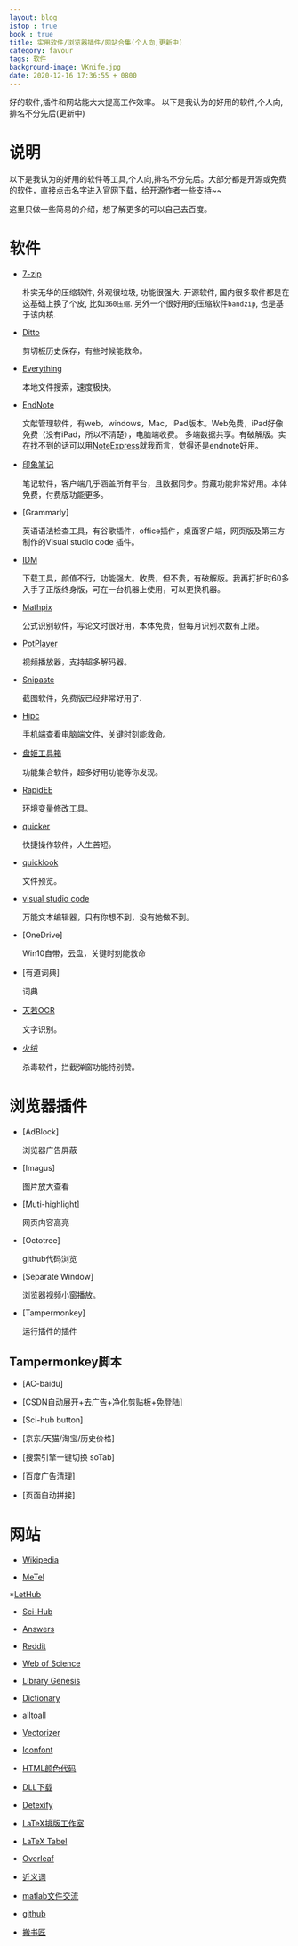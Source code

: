 ```yaml
---
layout: blog
istop : true
book : true
title: 实用软件/浏览器插件/网站合集(个人向,更新中)
category: favour
tags: 软件
background-image: VKnife.jpg
date: 2020-12-16 17:36:55 + 0800
---
```

好的软件,插件和网站能大大提高工作效率。 以下是我认为的好用的软件,个人向,排名不分先后(更新中)<!-- more -->

# 说明

以下是我认为的好用的软件等工具,个人向,排名不分先后。大部分都是开源或免费的软件，直接点击名字进入官网下载，给开源作者一些支持~~

这里只做一些简易的介绍，想了解更多的可以自己去百度。
# 软件

* [7-zip](https://www.7-zip.org/)

   朴实无华的压缩软件, 外观很垃圾, 功能很强大.
   开源软件, 国内很多软件都是在这基础上换了个皮, 比如`360压缩`.
   另外一个很好用的压缩软件`bandzip`, 也是基于该内核.


* [Ditto](https://ditto-cp.sourceforge.io/)

   剪切板历史保存，有些时候能救命。

* [Everything](https://voidtools.com/)

   本地文件搜索，速度极快。


* [EndNote](https://www.myendnoteweb.com/)


   文献管理软件，有web，windows，Mac，iPad版本。Web免费，iPad好像免费（没有iPad，所以不清楚），电脑端收费。
   多端数据共享。有破解版。实在找不到的话可以用[NoteExpress](http://www.inoteexpress.com/aegean/)就我而言，觉得还是endnote好用。

* [印象笔记](https://www.yinxiang.com/)

  笔记软件，客户端几乎涵盖所有平台，且数据同步。剪藏功能非常好用。本体免费，付费版功能更多。

* [Grammarly]

   英语语法检查工具，有谷歌插件，office插件，桌面客户端，网页版及第三方制作的Visual studio code 插件。

* [IDM](https://www.internetdownloadmanager.com/)

   下载工具，颜值不行，功能强大。收费，但不贵，有破解版。我再打折时60多入手了正版终身版，可在一台机器上使用，可以更换机器。

* [Mathpix](https://mathpix.com/ocr/)

   公式识别软件，写论文时很好用，本体免费，但每月识别次数有上限。

* [PotPlayer](https://potplayer.daum.net/)

   视频播放器，支持超多解码器。

* [Snipaste](https://www.snipaste.com/)

   截图软件，免费版已经非常好用了.

* [Hipc](https://hipc.cn/)

   手机端查看电脑端文件，关键时刻能救命。

* [盘姬工具箱](https://www.52pojie.cn/forum.php?mod=viewthread&tid=955065&page=1)

   功能集合软件，超多好用功能等你发现。

* [RapidEE](https://www.rapidee.com/en/about)

   环境变量修改工具。

* [quicker](https://getquicker.net/)

   快捷操作软件，人生苦短。

* [quicklook](https://github.com/QL-Win/QuickLook)

   文件预览。

* [visual studio code](https://code.visualstudio.com/)

   万能文本编辑器，只有你想不到，没有她做不到。

* [OneDrive]

   Win10自带，云盘，关键时刻能救命

* [有道词典]

   词典

* [天若OCR](https://tianruoocr.cn/)

   文字识别。

* [火绒](https://www.huorong.cn/)

   杀毒软件，拦截弹窗功能特别赞。

# 浏览器插件

* [AdBlock]

   浏览器广告屏蔽

* [Imagus]

   图片放大查看
 
* [Muti-highlight]

   网页内容高亮

* [Octotree]

   github代码浏览

* [Separate Window]

   浏览器视频小窗播放。

* [Tampermonkey]

   运行插件的插件

## Tampermonkey脚本

* [AC-baidu]


* [CSDN自动展开+去广告+净化剪贴板+免登陆]


* [Sci-hub button]


* [京东/天猫/淘宝/历史价格]


* [搜索引擎一键切换 soTab]


* [百度广告清理]


* [页面自动拼接]

# 网站

* [Wikipedia](https://en.wikipedia.org/)


* [MeTel](http://www.metel.cn/)


*[LetHub](http://www.letpub.com.cn/)


* [Sci-Hub](http://sci-hub.se/)


* [Answers](http://www.answers.com/)


* [Reddit](https://www.reddit.com/)


* [Web of Science](http://apps.webofknowledge.com/)


* [Library Genesis](http://gen.lib.rus.ec/)


* [Dictionary](https://www.dictionary.com/)


*  [alltoall](http://www.alltoall.net/)


*  [Vectorizer](https://www.vectorizer.io/)


*  [Iconfont](https://www.iconfont.cn/)


*  [HTML颜色代码](https://htmlcolorcodes.com/zh/)


*  [DLL下载](https://www.dll-files.com/)


*  [Detexify](http://detexify.kirelabs.org/classify.html)


*  [LaTeX排版工作室](http://www.latexstudio.net/)


*  [LaTeX Tabel](http://www.tablesgenerator.com/)


* [Overleaf](https://www.overleaf.com/latex/templates/)


*  [近义词](https://www.thesaurus.com)


*  [matlab文件交流](https://ww2.mathworks.cn/matlabcentral/fileexchange/?s_tid=gn_mlc_fx)


*  [github](https://github.com/)


*  [搬书匠](http://www.banshujiang.cn/)
